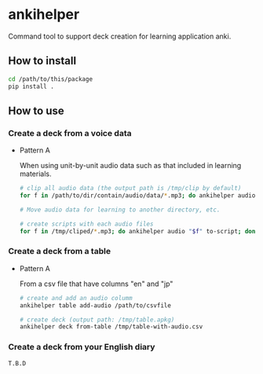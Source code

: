 # ankihelper

Command tool to support deck creation for learning application anki.

## How to install

```bash
cd /path/to/this/package
pip install .
```

## How to use

### Create a deck from a voice data

- Pattern A

  When using unit-by-unit audio data such as that included in learning materials.

  ```bash
  # clip all audio data (the output path is /tmp/clip by default)
  for f in /path/to/dir/contain/audio/data/*.mp3; do ankihelper audio "$f" clip-per-silence; done

  # Move audio data for learning to another directory, etc.

  # create scripts with each audio files
  for f in /tmp/cliped/*.mp3; do ankihelper audio "$f" to-script; done
  ```

### Create a deck from a table

- Pattern A

  From a csv file that have columns "en" and "jp"

  ```bash
  # create and add an audio columm
  ankihelper table add-audio /path/to/csvfile

  # create deck (output path: /tmp/table.apkg)
  ankihelper deck from-table /tmp/table-with-audio.csv
  ```

### Create a deck from your English diary

```bash
T.B.D
```
